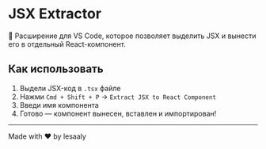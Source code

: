 # JSX Extractor

🧩 Расширение для VS Code, которое позволяет выделить JSX и вынести его в отдельный React-компонент.

## Как использовать

1. Выдели JSX-код в `.tsx` файле
2. Нажми `Cmd + Shift + P` → `Extract JSX to React Component`
3. Введи имя компонента
4. Готово — компонент вынесен, вставлен и импортирован!

---

Made with ❤️ by lesaaly
